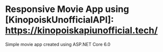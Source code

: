 # Responsive Movie App using [KinopoiskUnofficialAPI]: https://kinopoiskapiunofficial.tech/
Simple movie app created using ASP.NET Core 6.0
